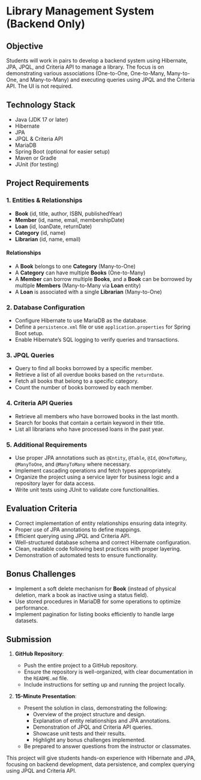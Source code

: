 # Library Management System (Backend Only)

## Objective

Students will work in pairs to develop a backend system using Hibernate, JPA, JPQL, and Criteria API to manage a library. The focus is on demonstrating various associations (One-to-One, One-to-Many, Many-to-One, and Many-to-Many) and executing queries using JPQL and the Criteria API. The UI is not required.

## Technology Stack

- Java (JDK 17 or later)
- Hibernate
- JPA
- JPQL & Criteria API
- MariaDB
- Spring Boot (optional for easier setup)
- Maven or Gradle
- JUnit (for testing)

## Project Requirements

### 1. Entities & Relationships

- **Book** (id, title, author, ISBN, publishedYear)
- **Member** (id, name, email, membershipDate)
- **Loan** (id, loanDate, returnDate)
- **Category** (id, name)
- **Librarian** (id, name, email)

#### Relationships

- A **Book** belongs to one **Category** (Many-to-One)
- A **Category** can have multiple **Books** (One-to-Many)
- A **Member** can borrow multiple **Books**, and a **Book** can be borrowed by multiple **Members** (Many-to-Many via **Loan** entity)
- A **Loan** is associated with a single **Librarian** (Many-to-One)

### 2. Database Configuration

- Configure Hibernate to use MariaDB as the database.
- Define a `persistence.xml` file or use `application.properties` for Spring Boot setup.
- Enable Hibernate’s SQL logging to verify queries and transactions.

### 3. JPQL Queries

- Query to find all books borrowed by a specific member.
- Retrieve a list of all overdue books based on the `returnDate`.
- Fetch all books that belong to a specific category.
- Count the number of books borrowed by each member.

### 4. Criteria API Queries

- Retrieve all members who have borrowed books in the last month.
- Search for books that contain a certain keyword in their title.
- List all librarians who have processed loans in the past year.

### 5. Additional Requirements

- Use proper JPA annotations such as `@Entity`, `@Table`, `@Id`, `@OneToMany`, `@ManyToOne`, and `@ManyToMany` where necessary.
- Implement cascading operations and fetch types appropriately.
- Organize the project using a service layer for business logic and a repository layer for data access.
- Write unit tests using JUnit to validate core functionalities.

## Evaluation Criteria

- Correct implementation of entity relationships ensuring data integrity.
- Proper use of JPA annotations to define mappings.
- Efficient querying using JPQL and Criteria API.
- Well-structured database schema and correct Hibernate configuration.
- Clean, readable code following best practices with proper layering.
- Demonstration of automated tests to ensure functionality.

## Bonus Challenges

- Implement a soft delete mechanism for **Book** (instead of physical deletion, mark a book as inactive using a status field).
- Use stored procedures in MariaDB for some operations to optimize performance.
- Implement pagination for listing books efficiently to handle large datasets.

## Submission

1. **GitHub Repository**:
   - Push the entire project to a GitHub repository.
   - Ensure the repository is well-organized, with clear documentation in the `README.md` file.
   - Include instructions for setting up and running the project locally.

2. **15-Minute Presentation**:
   - Present the solution in class, demonstrating the following:
     - Overview of the project structure and design.
     - Explanation of entity relationships and JPA annotations.
     - Demonstration of JPQL and Criteria API queries.
     - Showcase unit tests and their results.
     - Highlight any bonus challenges implemented.
   - Be prepared to answer questions from the instructor or classmates.

This project will give students hands-on experience with Hibernate and JPA, focusing on backend development, data persistence, and complex querying using JPQL and Criteria API.
